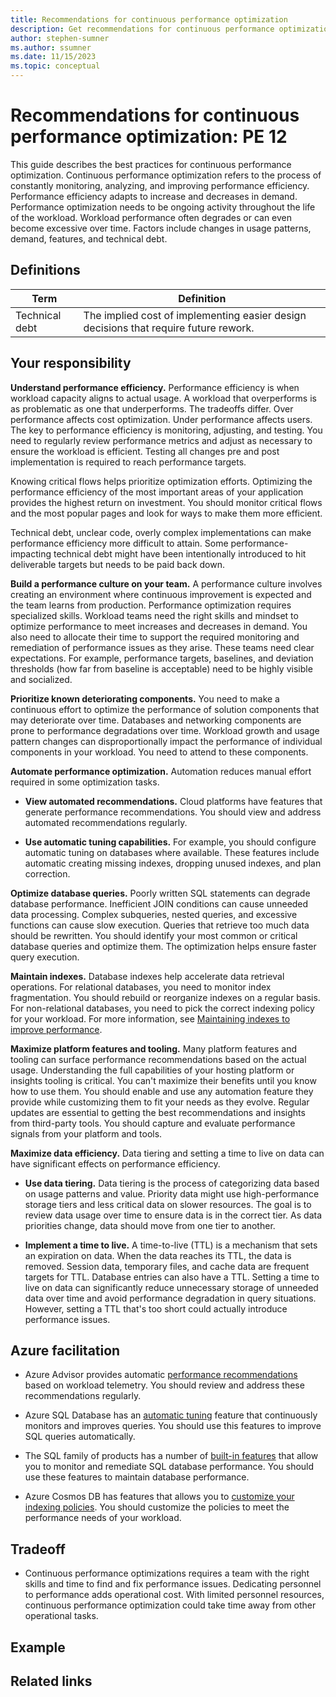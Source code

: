 ```yaml
---
title: Recommendations for continuous performance optimization
description: Get recommendations for continuous performance optimization.
author: stephen-sumner
ms.author: ssumner
ms.date: 11/15/2023
ms.topic: conceptual
---
```


# Recommendations for continuous performance optimization: PE 12

This guide describes the best practices for continuous performance optimization. Continuous performance optimization refers to the process of constantly monitoring, analyzing, and improving performance efficiency. Performance efficiency adapts to increase and decreases in demand. Performance optimization needs to be ongoing activity throughout the life of the workload. Workload performance often degrades or can even become excessive over time. Factors include changes in usage patterns, demand, features, and technical debt.

## Definitions

|  Term|                                Definition|
|-|-|  
|Technical debt                      |The implied cost of implementing easier design decisions that require future rework.|

## Your responsibility

**Understand performance efficiency.** Performance efficiency is when workload capacity aligns to actual usage. A workload that overperforms is as problematic as one that underperforms. The tradeoffs differ. Over performance affects cost optimization. Under performance affects users. The key to performance efficiency is monitoring, adjusting, and testing. You need to regularly review performance metrics and adjust as necessary to ensure the workload is efficient. Testing all changes pre and post implementation is required to reach performance targets.

Knowing critical flows helps prioritize optimization efforts. Optimizing the performance efficiency of the most important areas of your application provides the highest return on investment. You should monitor critical flows and the most popular pages and look for ways to make them more efficient.

Technical debt, unclear code, overly complex implementations can make performance efficiency more difficult to attain. Some performance-impacting technical debt might have been intentionally introduced to hit deliverable targets but needs to be paid back down.

**Build a performance culture on your team.** A performance culture involves creating an environment where continuous improvement is expected and the team learns from production. Performance optimization requires specialized skills. Workload teams need the right skills and mindset to optimize performance to meet increases and decreases in demand. You also need to allocate their time to support the required monitoring and remediation of performance issues as they arise. These teams need clear expectations. For example, performance targets, baselines, and deviation thresholds (how far from baseline is acceptable) need to be highly visible and socialized.

**Prioritize known deteriorating components.** You need to make a continuous effort to optimize the performance of solution components that may deteriorate over time. Databases and networking components are prone to performance degradations over time. Workload growth and usage pattern changes can disproportionally impact the performance of individual components in your workload. You need to attend to these components. 

**Automate performance optimization.** Automation reduces manual effort required in some optimization tasks.

-   **View automated recommendations.** Cloud platforms have features that generate performance recommendations. You should view and address automated recommendations regularly.

-   **Use automatic tuning capabilities.** For example, you should configure automatic tuning on databases where available. These features include automatic creating missing indexes, dropping unused indexes, and plan correction. 

**Optimize database queries.** Poorly written SQL statements can degrade database performance. Inefficient JOIN conditions can cause unneeded data processing. Complex subqueries, nested queries, and excessive functions can cause slow execution. Queries that retrieve too much data should be rewritten. You should identify your most common or critical database queries and optimize them. The optimization helps ensure faster query execution.

**Maintain indexes.** Database indexes help accelerate data retrieval operations. For relational databases, you need to monitor index fragmentation. You should rebuild or reorganize indexes on a regular basis. For non-relational databases, you need to pick the correct indexing policy for your workload. For more information, see [Maintaining indexes to improve performance](/sql/relational-databases/indexes/reorganize-and-rebuild-indexes?view=sql-server-ver16).

**Maximize platform features and tooling.** Many platform features and tooling can surface performance recommendations based on the actual usage. Understanding the full capabilities of your hosting platform or insights tooling is critical. You can't maximize their benefits until you know how to use them. You should enable and use any automation feature they provide while customizing them to fit your needs as they evolve. Regular updates are essential to getting the best recommendations and insights from third-party tools. You should capture and evaluate performance signals from your platform and tools.

**Maximize data efficiency.** Data tiering and setting a time to live on data can have significant effects on performance efficiency.

-   **Use data tiering.** Data tiering is the process of categorizing data based on usage patterns and value. Priority data might use high-performance storage tiers and less critical data on slower resources. The goal is to review data usage over time to ensure data is in the correct tier. As data priorities change, data should move from one tier to another.

-   **Implement a time to live.** A time-to-live (TTL) is a mechanism that sets an expiration on data. When the data reaches its TTL, the data is removed. Session data, temporary files, and cache data are frequent targets for TTL. Database entries can also have a TTL. Setting a time to live on data can significantly reduce unnecessary storage of unneeded data over time and avoid performance degradation in query situations. However, setting a TTL that's too short could actually introduce performance issues.

## Azure facilitation

-   Azure Advisor provides automatic [performance recommendations](/azure/advisor/advisor-performance-recommendations) based on workload telemetry. You should review and address these recommendations regularly.

-   Azure SQL Database has an [automatic tuning](/azure/azure-sql/database/automatic-tuning-overview?view=azuresql-mi) feature that continuously monitors and improves queries. You should use this features to improve SQL queries automatically.

-   The SQL family of products has a number of [built-in features](/sql/relational-databases/indexes/reorganize-and-rebuild-indexes?view=sql-server-ver16) that allow you to monitor and remediate SQL database performance. You should use these features to maintain database performance.

-   Azure Cosmos DB has features that allows you to [customize your indexing policies](/azure/cosmos-db/index-policy). You should customize the policies to meet the performance needs of your workload.

## Tradeoff

-   Continuous performance optimizations requires a team with the right skills and time to find and fix performance issues. Dedicating personnel to performance adds operational cost. With limited personnel resources, continuous performance optimization could take time away from other operational tasks.

## Example

## Related links
